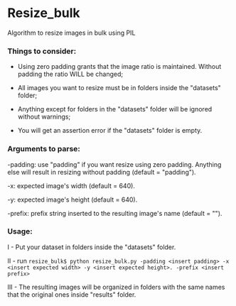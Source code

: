 # Resize_bulk
Algorithm to resize images in bulk using PIL



### Things to consider:
- Using zero padding grants that the image ratio is maintained. Without padding the ratio WILL be changed;


- All images you want to resize must be in folders inside the "datasets" folder;


- Anything except for folders in the "datasets" folder will be ignored without warnings;


- You will get an assertion error if the "datasets" folder is empty.

### Arguments to parse:
-padding: use "padding" if you want resize using zero padding. Anything else will result in resizing without padding (default = "padding"). 

-x: expected image's width (default = 640).

-y: expected image's height (default = 640).

-prefix: prefix string inserted to the resulting image's name (default = "").

### Usage:
I - Put your dataset in folders inside the "datasets" folder.

II - run `resize_bulk$ python resize_bulk.py -padding <insert padding> -x <insert expected width> -y <insert expected height>. -prefix <insert prefix>` 

III - The resulting images will be organized in folders with the same names that the original ones inside "results" folder.

 
